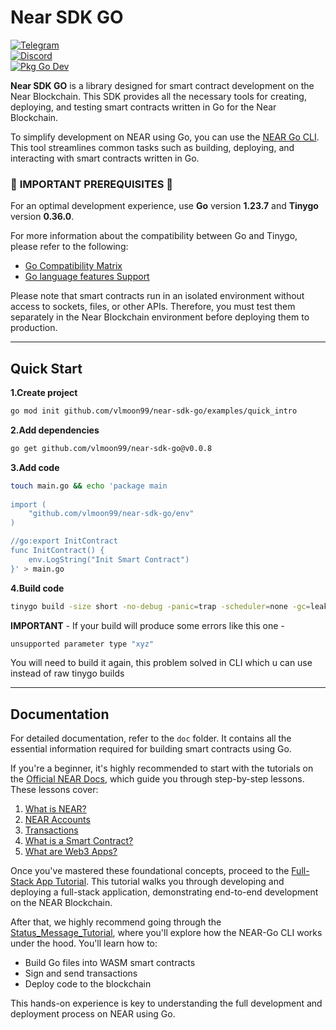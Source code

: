 # **Near SDK GO**  
[![Telegram](https://img.shields.io/badge/Telegram-join%20chat-blue.svg)](https://t.me/go_near_sdk)  
[![Discord](https://img.shields.io/badge/Discord-join%20chat-blue.svg)](https://discord.gg/UBUPuBm2)  
[![Pkg Go Dev](https://img.shields.io/badge/Pkg%20Go%20Dev-view%20docs-blue.svg)](https://pkg.go.dev/github.com/vlmoon99/near-sdk-go)  

**Near SDK GO** is a library designed for smart contract development on the Near Blockchain. This SDK provides all the necessary tools for creating, deploying, and testing smart contracts written in Go for the Near Blockchain.

To simplify development on NEAR using Go, you can use the [NEAR Go CLI](https://github.com/vlmoon99/near-cli-go). This tool streamlines common tasks such as building, deploying, and interacting with smart contracts written in Go.

### 🚨 **IMPORTANT PREREQUISITES** 🚨  

For an optimal development experience, use **Go** version **1.23.7** and **Tinygo** version **0.36.0**.  

For more information about the compatibility between Go and Tinygo, please refer to the following:  
- [Go Compatibility Matrix](https://tinygo.org/docs/reference/go-compat-matrix/)  
- [Go language features Support](https://tinygo.org/docs/reference/lang-support/)  

Please note that smart contracts run in an isolated environment without access to sockets, files, or other APIs. Therefore, you must test them separately in the Near Blockchain environment before deploying them to production.  

---

## **Quick Start**  
**1.Create project**
```bash
go mod init github.com/vlmoon99/near-sdk-go/examples/quick_intro
```
**2.Add dependencies**
```bash
go get github.com/vlmoon99/near-sdk-go@v0.0.8
```
**3.Add code**

```bash
touch main.go && echo 'package main
       
import (
    "github.com/vlmoon99/near-sdk-go/env"
)

//go:export InitContract
func InitContract() {
    env.LogString("Init Smart Contract")
}' > main.go
```

**4.Build code**
```bash
tinygo build -size short -no-debug -panic=trap -scheduler=none -gc=leaking -o main.wasm -target wasm-unknown ./ && ls -lh main.wasm
```
**IMPORTANT** - If your build will produce some errors like this one  -
```bash
unsupported parameter type "xyz" 
```
You will need to build it again, this problem solved in CLI which u can use instead of raw tinygo builds

---

## **Documentation**

For detailed documentation, refer to the `doc` folder. It contains all the essential information required for building smart contracts using Go.

If you're a beginner, it's highly recommended to start with the tutorials on the [Official NEAR Docs](https://docs.near.org), which guide you through step-by-step lessons. These lessons cover:

1. [What is NEAR?](https://docs.near.org/protocol/basics)  
2. [NEAR Accounts](https://docs.near.org/protocol/account-model)  
3. [Transactions](https://docs.near.org/protocol/transactions)  
4. [What is a Smart Contract?](https://docs.near.org/smart-contracts/what-is)  
5. [What are Web3 Apps?](https://docs.near.org/web3-apps/what-is)

Once you've mastered these foundational concepts, proceed to the [Full-Stack App Tutorial](doc/CLI_Full-Stack_Tutorial.md). This tutorial walks you through developing and deploying a full-stack application, demonstrating end-to-end development on the NEAR Blockchain.

After that, we highly recommend going through the [Status_Message_Tutorial](doc/Status_Message_Tutorial.md), where you'll explore how the NEAR-Go CLI works under the hood. You'll learn how to:

- Build Go files into WASM smart contracts  
- Sign and send transactions  
- Deploy code to the blockchain

This hands-on experience is key to understanding the full development and deployment process on NEAR using Go.
